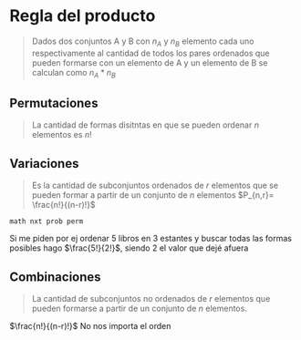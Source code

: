 # Regla del producto
> Dados dos conjuntos A y B con $n_A$ y $n_B$ elemento cada uno respectivamente al cantidad de todos los pares ordenados que pueden formarse con un elemento de A y un elemento de B se calculan como $n_{A}*n_{B}$

## Permutaciones
> La cantidad de formas disitntas en que se pueden ordenar $n$ elementos es $n!$


## Variaciones
> Es la cantidad de subconjuntos ordenados de $r$ elementos que se pueden formar a partir de un conjunto de $n$ elementos $P_{n,r}= \frac{n!}{(n-r)!}$

`math nxt prob perm`

Si me piden por ej ordenar 5 libros en 3 estantes y buscar todas las formas posibles hago $\frac{5!}{2!}$, siendo 2 el valor que dejé afuera

## Combinaciones 
> La cantidad de subconjuntos no ordenados de $r$ elementos que pueden formarse a partir de un conjunto de $n$ elementos. 

$\frac{n!}{(n-r)!}$
No nos importa el orden

